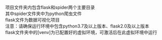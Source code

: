 项目文件夹内包含flask和spider两个主要目录  
其中spider文件夹中为python爬虫文件  
flask文件为数据可视化项目  
注意：请确保运行环境中包含python3.7及以上版本、flask2.0及以上版本  
      flask文件夹中的[venv]为已配置好的虚拟环境，可激活后在此虚拟环境中运行
